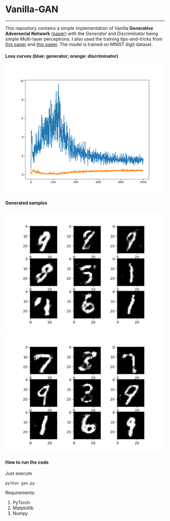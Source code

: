 # Vanilla-GAN
---

This repository contains a simple implementation of Vanilla **Generative Adverserial Network** ([paper](https://arxiv.org/abs/1406.2661))  with the *Generator* and *Discriminator* being simple Multi-layer perceptrons. I also used the training tips-and-tricks from [this paper](https://arxiv.org/abs/1606.03498) and [this paper](https://arxiv.org/abs/1511.06434). The model is trained on MNIST digit dataset.

#### Loss curves (blue: generator; orange: discriminator)
![Loss Curves](log/loss_plot.png  "Loss Curves")
#### Generated samples
![samples](samples/sample_900.png  "samples")
![samples](samples/sample_0.png  "samples")

#### How to run the code

Just execute

	python gan.py
	
Requirements:
1. PyTorch
2. Matplotlib
3. Numpy
